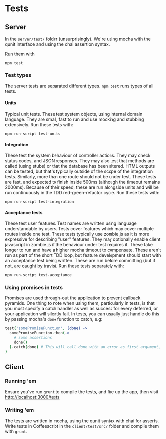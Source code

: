 # Tests

## Server

In the `server/test/` folder (unsurprisingly). We're using mocha with the qunit
interface and using the chai assertion syntax.

Run them with

`npm test`

### Test types
The server tests are separated different types. `npm test` runs types of all
tests.

#### Units
Typical unit tests. These test system objects, using internal domain language.
They are small, fast to run and use mocking and stubbing extensively. Run these
tests with:

`npm run-script test-units`

#### Integration
These test the system behaviour of controller actions. They may check status
codes, and JSON responses. They may also test that methods are called (using
stubs) or that the database has been altered. HTML outputs can be tested, but
that's typically outside of the scope of the integration tests. Similarly, more
than one route should not be under test. These tests are fast, and expected to
finish inside 500ms (although the timeout remains 2000ms). Because of their
speed, these are run alongside units and will be run continuously in the TDD
red-green-refactor cycle. Run these tests with:

`npm run-script test-integration`

#### Acceptance tests
These test user features. Test names are written using language understandable
by users. Tests cover features which may cover multiple routes inside one test.
These tests typically use zombie.js as it is more expressive for describing
"user" features. They may optionally enable client javascript in zombie.js if
the behaviour under test requires it. These take longer to run and have a
higher mocha timeout to compensate. These aren't run as part of the short TDD
loop, but feature development should start with an acceptance test being
written. These are run before committing (but if not, are caught by travis).
Run these tests separately with:

`npm run-script test-acceptance`

### Using promises in tests

Promises are used through-out the application to prevent callback pyramids. One
thing to note when using them, particularly in tests, is that you must specify a
catch handler as well as success for every deferred, or your application will
silently fail. In tests, you can usually just handle do this by passing mocha's
`done` function to catch, e.g:

```coffeescript
test('somePromiseFunction', (done) ->
  somePromiseFunction.then(->
    # some assertions
    done()
  ).catch(done) # This will call done with an error as first argument, which triggers mocha's error state
)
```

## Client

### Running 'em

Ensure you've run `grunt` to compile the tests, and fire up the app, then
visit [http://localhost:3000/tests](http://localhost:3000/tests)

### Writing 'em

The tests are written in mocha, using the qunit syntax with chai for
asserts. Write tests in Coffeescript in the `client/test/src/` folder and
compile them with `grunt`.

